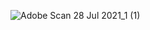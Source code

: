 ![Adobe Scan 28 Jul 2021_1 (1)](https://user-images.githubusercontent.com/101167477/160842214-97af191c-6896-49f8-91a3-78ae00b3a3dc.jpg)

